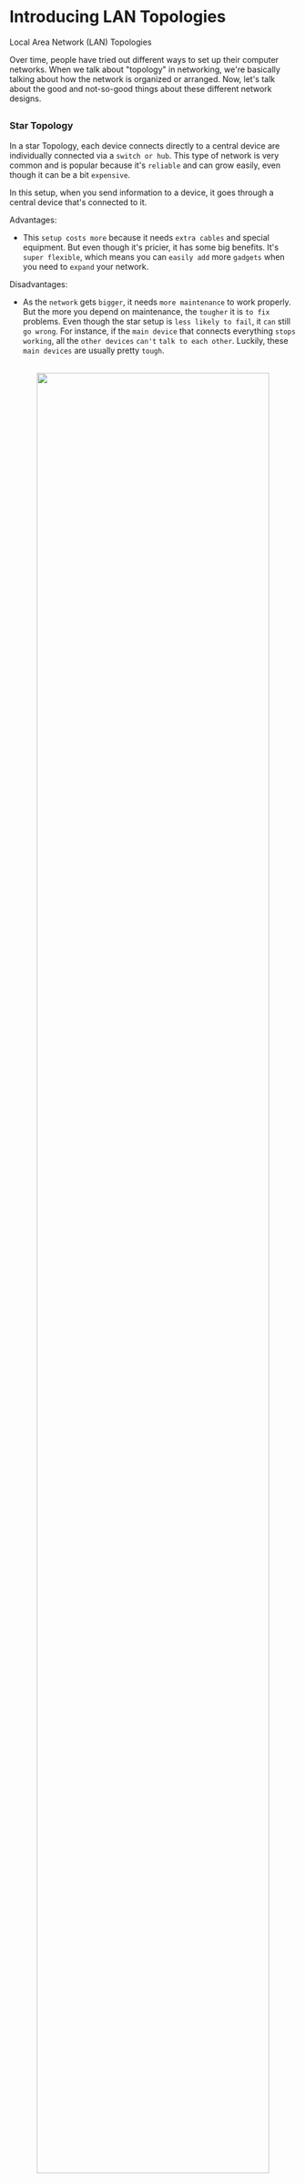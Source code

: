 #  Introducing LAN Topologies

Local Area Network (LAN) Topologies

Over time, people have tried out different ways to set up their computer networks. When we talk about "topology" in networking, we're basically talking about how the network is organized or arranged. Now, let's talk about the good and not-so-good things about these different network designs.

<h2></h2>

<h3>Star Topology</h3>

In a star Topology, each device connects directly to a central device are individually connected via a `switch or hub`. This type of network is very common and is popular because it's `reliable` and can grow easily, even though it can be a bit `expensive`.

In this setup, when you send information to a device, it goes through a central device that's connected to it. 

Advantages: 

- This `setup costs more` because it needs `extra cables` and special equipment. But even though it's pricier, it has some big benefits. It's `super flexible`, which means you can `easily add` more `gadgets` when you need to `expand` your network.

Disadvantages:

- As the `network` gets `bigger`, it needs `more maintenance` to work properly. But the more you depend on maintenance, the `tougher` it is `to fix` problems. Even though the star setup is `less likely to fail`, it `can` still `go wrong`. For instance, if the `main device` that connects everything `stops working`, all the `other devices` `can't` `talk to each other`. Luckily, these `main devices` are usually pretty `tough`.


<p align="center">
<br/>
<img src="https://i.imgur.com/XRKxIXr.png" height="90%" width="90%" alt=""/>
<br />

<p align="center">
<br/>
<img src="https://i.imgur.com/1loe5YJ.png" height="90%" width="90%" alt=""/>
<br />



<h2></h2>

<h3>Bus Topology</h3>

In this setup, we have `one main cable`, like the `trunk of a tree`. `Devices` are `connected` to this `cable`, kind of like `leaves grow from branches on a tree`.

Advantages:

- Bus Topology are `one of the easier` and `more cost-efficient` to `set up` because they `don't require` `expensive cables` or `special equipment to connect devices`.

Disadvantages:

- When `all data` for each device `travels on one cable`, it can `slow down` and create a `traffic jam` if multiple devices want data at the same time. This can make it `hard to figure out` `which device` is having `problems` because they all `share same path`.

- Another problem with the Bus Topology is that it `lacks a backup plan` if something goes wrong. This happens because there's a `single weak point` in the `main cable`. If this `cable breaks`, `devices can't talk` to each other anymore.

<p align="center">
<br/>
<img src="https://i.imgur.com/jVD57JO.png" height="90%" width="90%" alt=""/>
<br />

<p align="center">
<br/>
<img src="https://i.imgur.com/syQYAKc.png" height="90%" width="90%" alt=""/>
<br />


<h2></h2>

<h3>Ring Topology</h3>

The ring topology, also called `token topology`, is a network `setup` where `devices` like computers are `linked in a circle`. This means there's `less need` for lots of `cables` and less reliance on `special equipment`, constrast to what's needed in a star topology.

The `data travels around in a loop` `until` it gets to where it's `supposed to go`. Devices on the loop help pass the data along. What's cool is that a device will `only send data it gets from another device` when it `doesn't have any of its own` to send. `If it has its own` data to send, it `sends that first` before passing on someone else's data.

Advantages:

- In this setup, `data moves in only one direction`, making it `easy to fix problems`.

- There are `fewer traffic jams` compared to a Bus Topology because a lot of `data isn't moving all at once`.


Disadvantages:

- `Not the most efficient way` for data to travel because it `might have to go through lots of devices` before it reaches where it's supposed to.

- The way it's set up means that if a `cable gets cut or a device breaks`, the `whole network stops working`.

<p align="center">
<br/>
<img src="https://i.imgur.com/Z0eu5IF.png" height="90%" width="90%" alt=""/>
<br />

<p align="center">
<br/>
<img src="https://i.imgur.com/wQjRk3H.png" height="90%" width="90%" alt=""/>
<br />


<h2></h2>

<h3>What is a Switch?</h3>

`Switches` are like `traffic controllers for a network`. They collect lots of gadgets like computers, printers, and other network stuff and `plug them into their special slots`. These switches are often used in big networks like at companies, schools, or large places with many gadgets. They have different slots (4, 8, 16, 24, 32, 64, etc.) where all these gadgets can connect.

`Switches` are way `smarter` than hubs or repeaters. They `know which device is plugged into which connection`. So, when they get a message, they `don't shout it to everyone` like a hub would. Instead, they `send it directly to the right person`. This makes the network `faster and less crowded`.

Switches and routers can link up with each other, which makes the network `more dependable` because it gives data more than one way to go. If one path has a problem, `data can use a different route`. It `might slow things down` a bit, but the `network keeps working`, which is better than it not working at all,  `increases the redundancy` (the reliability).

<p align="center">
<br/>
<img src="https://i.imgur.com/SoFIRCQ.png" height="90%" width="90%" alt=""/>
<br />


<h2></h2>

<h3>What is a Router?</h3>

A router links different networks and shares information between them. It's like a traffic cop for data, deciding where it should go.


Routing is like giving directions to data so it can find its way across networks. It's all about making a `road for data to trave`l on and reach its destination safely.

<p align="center">
<br/>
<img src="https://i.imgur.com/3Jsl2Hg.png" height="90%" width="90%" alt=""/>
<br />


<h2></h2>

Question 1: What does LAN stand for?

Answer: `Local Area Network`

Question 2: What is the verb given to the job that Routers perform?

Answer: `Routing`

Question 3: What device is used to centrally connect multiple devices on the local network and transmit data to the correct location?

Answer: `Switch`

Question 4: What topology is cost-efficient to set up?

Answer: `Bus Topology`

Question 5: What topology is expensive to set up and maintain?

Answer: `Star Topology`

Question 6: Complete the interactive lab attached to this task. What is the flag given at the end?

Answer: `THM{TOPOLOGY_FLAWS}`

<h2></h2>

# A Primer on Subnetting

`Networks` come in `all sizes`, from `small to big`. `Subnetting` is like `cutting a big cake` into smaller pieces. Imagine you have a limited cake, and lots of people want a slice. `Subnetting` is `how you decide who gets how much cake`, making sure everyone gets their fair share of this "cake."

Network admins use something called `subnetting` to `organize and designate` specific sections of a `network` for this purpose.

`Subnetting` is like `dividing` a big group of friends into smaller groups. The number of friends in each group is decided by something called a `"subnet mask."` This mask tells us how many friends can be in each group.

An `IP address` is made up `4 sections` called `"octets"`. The same goes for a `subnet mask` which is also represented as a `number of 4 bytes (32 bits)`, ranging from `0 to 255` (0-255).

<p align="center">
<br/>
<img src="https://i.imgur.com/V3xihxM.png" height="90%" width="90%" alt=""/>
<br />

Subnets use IP addresses in three different ways:

- Identify the network address
- Identify the host address
- Identify the default gateway

<p align="center">
<br/>
<img src="https://i.imgur.com/rLXEdSZ.png" height="90%" width="90%" alt=""/>
<br />

Subnetting provides a range of benefits, including:

- Efficiency
- Security
- Full control


<h2></h2>

Question 1: What is the technical term for dividing a network up into smaller pieces?

Answer: `Subnetting`

Question 2: How many bits are in a subnet mask?

Answer: `32`

Question 3: What is the range of a section (octet) of a subnet mask?

Answer: `0-255`

Question 4: What address is used to identify the start of a network?

Answer: `Network Address`

Question 5: What address is used to identify devices within a network?

Answer: `Host Address`

Question 6: What is the name used to identify the device responsible for sending data to another network?

Answer: `Default Gateway`


<h2></h2>

#  The ARP Protocol

Devices can have two identifiers: A `MAC address` and an `IP address`.

`ARP protocol (Address Resolution Protocol)`, is the technology that is responsible for allowing devices to identify themselves on a network.

`ARP protocol` `allows` a `device to associate its MAC address with an IP address` on the network. Each device on a network will `keep a log` of the MAC addresses associated with other devices.

When devices want to talk to each other, they shout out to devices in the network to find the device that it wants to talk to. They use the ARP protocol to get the MAC address (like a digital fingerprint) for the conversation.

<h2></h2>

<h3>How does ARP Work?</h3>

Every device in a network `keeps` a kind of `memory` called a `cache`. In the `ARP protocol`, this memory `stores` the `names of other devices` in the network.

In order to map these two identifiers together (IP address and MAC address), the ARP protocol sends two types of messages:

- ARP Request
- ARP Reply


When an `initial device` `sends` an `ARP request`, it's like shouting out to everyone on the network, `asking` if anyone has a `specific address`. If another device has that address, it replies to it with an `ARP reply` to the initial device to acknowledge this. The `initial device` will now `remember` this and `store` it within its `cache (an ARP entry)`. 

<p align="center">
<br/>
<img src="https://i.imgur.com/0bNGMUY.png" height="90%" width="90%" alt=""/>
<br />






